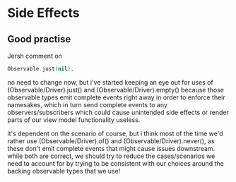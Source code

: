 # Side Effects


## Good practise

Jersh comment on

```swift
Observable.just(nil),
```

no need to change now, but i've started keeping an eye out for uses of (Observable/Driver).just() and (Observable/Driver).empty() because those observable types emit complete events right away in order to enforce their namesakes, which in turn send complete events to any observers/subscribers which could cause unintended side effects or render parts of our view model functionality useless.


it's dependent on the scenario of course, but i think most of the time we'd rather use (Observable/Driver).of() and (Observable/Driver).never(), as these don't emit complete events that might cause issues downstream. while both are correct, we should try to reduce the cases/scenarios we need to account for by trying to be consistent with our choices around the backing observable types that we use!